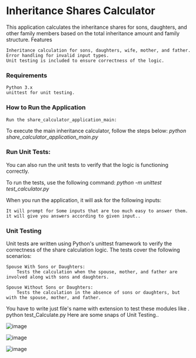 # Inheritance Shares Calculator

This application calculates the inheritance shares for sons, daughters, and other family members based on the total inheritance amount and family structure.
Features

    Inheritance calculation for sons, daughters, wife, mother, and father.
    Error handling for invalid input types.
    Unit testing is included to ensure correctness of the logic.

### Requirements

    Python 3.x
    unittest for unit testing.

### How to Run the Application

    Run the share_calculator_application_main:
To execute the main inheritance calculator, follow the steps below:
*python share_calculator_application_main.py*

### Run Unit Tests:

You can also run the unit tests to verify that the logic is functioning correctly.

To run the tests, use the following command:
    *python -m unittest test_calculator.py*

When you run the application, it will ask for the following inputs:

    It will prompt for Some inputs that are too much easy to answer them. it will give you answers according to given input..
### Unit Testing

Unit tests are written using Python's unittest framework to verify the correctness of the share calculation logic. The tests cover the following scenarios:

    Spouse With Sons or Daughters:
        Tests the calculation when the spouse, mother, and father are involved along with sons and daughters.

    Spouse Without Sons or Daughters:
        Tests the calculation in the absence of sons or daughters, but with the spouse, mother, and father. 

You have to write just file's name with extension to test these modules like .
        python test_Calculate.py
Here are some snaps of Unit Testing..

![image](https://github.com/user-attachments/assets/5f929c52-d4d5-4b8b-94e7-b718ed4c887d)

![image](https://github.com/user-attachments/assets/553651c2-2d34-4d20-9f9a-071e760cb3d7)

![image](https://github.com/user-attachments/assets/a9ae3dbd-ab1c-4f0c-929b-562172dac07e)



        
